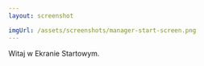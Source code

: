 ```yaml
---
layout: screenshot

imgUrl: /assets/screenshots/manager-start-screen.png
---
```


Witaj w Ekranie Startowym.
